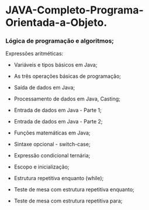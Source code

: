 # JAVA-Completo-Programa-Orientada-a-Objeto.

### Lógica de programação e algoritmos;

Expressões aritméticas:

- Variáveis e tipos básicos em Java;

- As três operações básicas de programação;

- Saída de dados em Java;

- Processamento de dados em Java, Casting;

- Entrada de dados em Java - Parte 1;

- Entrada de dados em Java - Parte 2;

- Funções matemáticas em Java;

- Sintaxe opcional - switch-case;

- Expressão condicional ternária;

- Escopo e inicialização;

- Estrutura repetitiva enquanto (while);

- Teste de mesa com estrutura repetitiva enquanto;

- Teste de mesa com estrutura repetitiva para;

